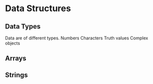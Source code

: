 # Data Structures

## Data Types
Data are of different types.
Numbers
Characters
Truth values
Complex objects

## Arrays 

## Strings

